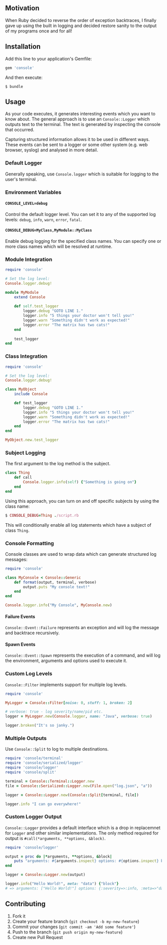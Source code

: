 ## Motivation

When Ruby decided to reverse the order of exception backtraces, I finally gave up using the built in logging and decided restore sanity to the output of my programs once and for all\!

## Installation

Add this line to your application's Gemfile:

``` ruby
gem 'console'
```

And then execute:

    $ bundle

## Usage

As your code executes, it generates interesting events which you want to know about. The general approach is to use an `Console::Logger` which outputs text to the terminal. The text is generated by inspecting the console that occurred.

Capturing structured information allows it to be used in different ways. These events can be sent to a logger or some other system (e.g. web browser, syslog) and analysed in more detail.

### Default Logger

Generally speaking, use `Console.logger` which is suitable for logging to the user's terminal.

### Environment Variables

#### `CONSOLE_LEVEL=debug`

Control the default logger level. You can set it to any of the supported log levels: `debug`, `info`, `warn`, `error`, `fatal`.

#### `CONSOLE_DEBUG=MyClass,MyModule::MyClass`

Enable debug logging for the specified class names. You can specify one or more class names which will be resolved at runtime.

### Module Integration

``` ruby
require 'console'

# Set the log level:
Console.logger.debug!

module MyModule
	extend Console
	
	def self.test_logger
		logger.debug "GOTO LINE 1."
		logger.info "5 things your doctor won't tell you!"
		logger.warn "Something didn't work as expected!"
		logger.error "The matrix has two cats!"
	end
	
	test_logger
end
```

### Class Integration

``` ruby
require 'console'

# Set the log level:
Console.logger.debug!

class MyObject
	include Console

	def test_logger
		logger.debug "GOTO LINE 1."
		logger.info "5 things your doctor won't tell you!"
		logger.warn "Something didn't work as expected!"
		logger.error "The matrix has two cats!"
	end
end

MyObject.new.test_logger
```

### Subject Logging

The first argument to the log method is the subject.

``` ruby
class Thing
	def call
		Console.logger.info(self) {"Something is going on"}
	end
end
```

Using this approach, you can turn on and off specific subjects by using the class name:

``` ruby
$ CONSOLE_DEBUG=Thing ./script.rb
```

This will conditionally enable all log statements which have a subject of class `Thing`.

### Console Formatting

Console classes are used to wrap data which can generate structured log messages:

``` ruby
require 'console'

class MyConsole < Console::Generic
	def format(output, terminal, verbose)
		output.puts "My console text!"
	end
end

Console.logger.info("My Console", MyConsole.new)
```

#### Failure Events

`Console::Event::Failure` represents an exception and will log the message and backtrace recursively.

#### Spawn Events

`Console::Event::Spawn` represents the execution of a command, and will log the environment, arguments and options used to execute it.

### Custom Log Levels

`Console::Filter` implements support for multiple log levels.

``` ruby
require 'console'

MyLogger = Console::Filter[noise: 0, stuff: 1, broken: 2]

# verbose: true - log severity/name/pid etc.
logger = MyLogger.new(Console.logger, name: "Java", verbose: true)

logger.broken("It's so janky.")
```

### Multiple Outputs

Use `Console::Split` to log to multiple destinations.

``` ruby
require 'console/terminal'
require 'console/serialized/logger'
require 'console/logger'
require 'console/split'

terminal = Console::Terminal::Logger.new
file = Console::Serialized::Logger.new(File.open("log.json", "a"))

logger = Console::Logger.new(Console::Split[terminal, file])

logger.info "I can go everywhere!"
```

### Custom Logger Output

`Console::Logger` provides a default interface which is a drop in replacemnet for `Logger` and other similar implementations. The only method required for output is `#call(*arguments, **options, &block)`.

``` ruby
require 'console/logger'

output = proc do |*arguments, **options, &block|
	puts "arguments: #{arguments.inspect} options: #{options.inspect} block: #{block.call}"
end

logger = Console::Logger.new(output)

logger.info("Hello World!", meta: "data") {"block"}
# => arguments: ["Hello World!"] options: {:severity=>:info, :meta=>"data"} block: block
```

## Contributing

1.  Fork it
2.  Create your feature branch (`git checkout -b my-new-feature`)
3.  Commit your changes (`git commit -am 'Add some feature'`)
4.  Push to the branch (`git push origin my-new-feature`)
5.  Create new Pull Request
